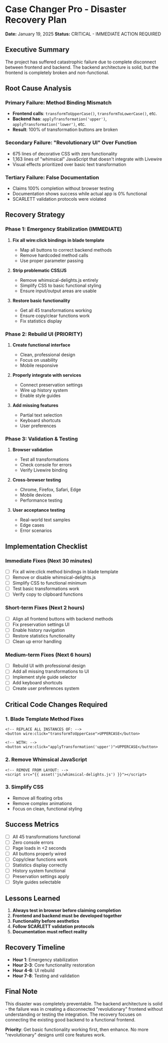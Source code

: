 # Case Changer Pro - Disaster Recovery Plan
**Date:** January 19, 2025
**Status:** CRITICAL - IMMEDIATE ACTION REQUIRED

## Executive Summary
The project has suffered catastrophic failure due to complete disconnect between frontend and backend. The backend architecture is solid, but the frontend is completely broken and non-functional.

## Root Cause Analysis

### Primary Failure: Method Binding Mismatch
- **Frontend calls**: `transformToUpperCase()`, `transformToLowerCase()`, etc.
- **Backend has**: `applyTransformation('upper')`, `applyTransformation('lower')`, etc.
- **Result**: 100% of transformation buttons are broken

### Secondary Failure: "Revolutionary UI" Over Function
- 675 lines of decorative CSS with zero functionality
- 1,163 lines of "whimsical" JavaScript that doesn't integrate with Livewire
- Visual effects prioritized over basic text transformation

### Tertiary Failure: False Documentation
- Claims 100% completion without browser testing
- Documentation shows success while actual app is 0% functional
- SCARLETT validation protocols were violated

## Recovery Strategy

### Phase 1: Emergency Stabilization (IMMEDIATE)
1. **Fix all wire:click bindings in blade template**
   - Map all buttons to correct backend methods
   - Remove hardcoded method calls
   - Use proper parameter passing

2. **Strip problematic CSS/JS**
   - Remove whimsical-delights.js entirely
   - Simplify CSS to basic functional styling
   - Ensure input/output areas are usable

3. **Restore basic functionality**
   - Get all 45 transformations working
   - Ensure copy/clear functions work
   - Fix statistics display

### Phase 2: Rebuild UI (PRIORITY)
1. **Create functional interface**
   - Clean, professional design
   - Focus on usability
   - Mobile responsive

2. **Properly integrate with services**
   - Connect preservation settings
   - Wire up history system
   - Enable style guides

3. **Add missing features**
   - Partial text selection
   - Keyboard shortcuts
   - User preferences

### Phase 3: Validation & Testing
1. **Browser validation**
   - Test all transformations
   - Check console for errors
   - Verify Livewire binding

2. **Cross-browser testing**
   - Chrome, Firefox, Safari, Edge
   - Mobile devices
   - Performance testing

3. **User acceptance testing**
   - Real-world text samples
   - Edge cases
   - Error scenarios

## Implementation Checklist

### Immediate Fixes (Next 30 minutes)
- [ ] Fix all wire:click method bindings in blade template
- [ ] Remove or disable whimsical-delights.js
- [ ] Simplify CSS to functional minimum
- [ ] Test basic transformations work
- [ ] Verify copy to clipboard functions

### Short-term Fixes (Next 2 hours)
- [ ] Align all frontend buttons with backend methods
- [ ] Fix preservation settings UI
- [ ] Enable history navigation
- [ ] Restore statistics functionality
- [ ] Clean up error handling

### Medium-term Fixes (Next 6 hours)
- [ ] Rebuild UI with professional design
- [ ] Add all missing transformations to UI
- [ ] Implement style guide selector
- [ ] Add keyboard shortcuts
- [ ] Create user preferences system

## Critical Code Changes Required

### 1. Blade Template Method Fixes
```blade
<!-- REPLACE ALL INSTANCES OF: -->
<button wire:click="transformToUpperCase">UPPERCASE</button>

<!-- WITH: -->
<button wire:click="applyTransformation('upper')">UPPERCASE</button>
```

### 2. Remove Whimsical JavaScript
```blade
<!-- REMOVE FROM LAYOUT: -->
<script src="{{ asset('js/whimsical-delights.js') }}"></script>
```

### 3. Simplify CSS
- Remove all floating orbs
- Remove complex animations
- Focus on clean, functional styling

## Success Metrics
- [ ] All 45 transformations functional
- [ ] Zero console errors
- [ ] Page loads in <2 seconds
- [ ] All buttons properly wired
- [ ] Copy/clear functions work
- [ ] Statistics display correctly
- [ ] History system functional
- [ ] Preservation settings apply
- [ ] Style guides selectable

## Lessons Learned
1. **Always test in browser before claiming completion**
2. **Frontend and backend must be developed together**
3. **Functionality before aesthetics**
4. **Follow SCARLETT validation protocols**
5. **Documentation must reflect reality**

## Recovery Timeline
- **Hour 1**: Emergency stabilization
- **Hour 2-3**: Core functionality restoration
- **Hour 4-6**: UI rebuild
- **Hour 7-8**: Testing and validation

## Final Note
This disaster was completely preventable. The backend architecture is solid - the failure was in creating a disconnected "revolutionary" frontend without understanding or testing the integration. The recovery focuses on connecting the existing good backend to a functional frontend.

**Priority**: Get basic functionality working first, then enhance. No more "revolutionary" designs until core features work.